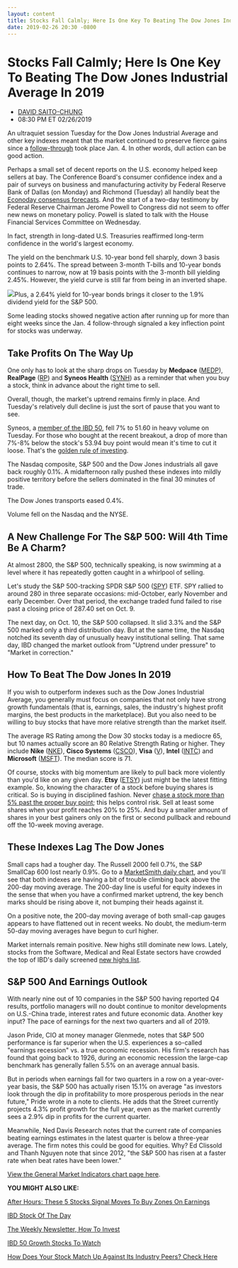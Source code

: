 ```yaml
---
layout: content
title: Stocks Fall Calmly; Here Is One Key To Beating The Dow Jones Industrial Average In 2019
date: 2019-02-26 20:30 -0800
---
```



Stocks Fall Calmly; Here Is One Key To Beating The Dow Jones Industrial Average In 2019
========================================================================================




* [DAVID SAITO-CHUNG](https://www.investors.com/author/chungd/ "Posts by DAVID SAITO-CHUNG")
* 08:30 PM ET 02/26/2019




An ultraquiet session Tuesday for the Dow Jones Industrial Average and other key indexes meant that the market continued to preserve fierce gains since a [follow-through](https://www.investors.com/how-to-invest/investors-corner/how-to-find-next-stock-market-bottom/) took place Jan. 4. In other words, dull action can be good action.




Perhaps a small set of decent reports on the U.S. economy helped keep sellers at bay. The Conference Board's consumer confidence index and a pair of surveys on business and manufacturing activity by Federal Reserve Bank of Dallas (on Monday) and Richmond (Tuesday) all handily beat the [Econoday consensus forecasts](https://research.investors.com/economic-calendar/). And the start of a two-day testimony by Federal Reserve Chairman Jerome Powell to Congress did not seem to offer new news on monetary policy. Powell is slated to talk with the House Financial Services Committee on Wednesday.


In fact, strength in long-dated U.S. Treasuries reaffirmed long-term confidence in the world's largest economy.


The yield on the benchmark U.S. 10-year bond fell sharply, down 3 basis points to 2.64%. The spread between 3-month T-bills and 10-year bonds continues to narrow, now at 19 basis points with the 3-month bill yielding 2.45%. However, the yield curve is still far from being in an inverted shape.


![](https://www.investors.com/wp-content/uploads/2019/02/MP022619-199x300.jpg)Plus, a 2.64% yield for 10-year bonds brings it closer to the 1.9% dividend yield for the S&P 500.


Some leading stocks showed negative action after running up for more than eight weeks since the Jan. 4 follow-through signaled a key inflection point for stocks was underway.


Take Profits On The Way Up
--------------------------


One only has to look at the sharp drops on Tuesday by **Medpace** ([MEDP](https://research.investors.com/quote.aspx?symbol=MEDP)), **RealPage** ([RP](https://research.investors.com/quote.aspx?symbol=RP)) and **Syneos Health** ([SYNH](https://research.investors.com/quote.aspx?symbol=SYNH)) as a reminder that when you buy a stock, think in advance about the right time to sell.


Overall, though, the market's uptrend remains firmly in place. And Tuesday's relatively dull decline is just the sort of pause that you want to see.


Syneos, a [member of the IBD 50](https://research.investors.com/stock-lists/ibd-50/), fell 7% to 51.60 in heavy volume on Tuesday. For those who bought at the recent breakout, a drop of more than 7%-8% below the stock's 53.94 buy point would mean it's time to cut it loose. That's the [golden rule of investing](https://www.investors.com/how-to-invest/investors-corner/still-the-no-1-rule-for-stock-investors-always-cut-your-losses-short/).



The Nasdaq composite, S&P 500 and the Dow Jones industrials all gave back roughly 0.1%. A midafternoon rally pushed these indexes into mildly positive territory before the sellers dominated in the final 30 minutes of trade.


The Dow Jones transports eased 0.4%.


Volume fell on the Nasdaq and the NYSE.


A New Challenge For The S&P 500: Will 4th Time Be A Charm?
----------------------------------------------------------


At almost 2800, the S&P 500, technically speaking, is now swimming at a level where it has repeatedly gotten caught in a whirlpool of selling.


Let's study the S&P 500-tracking SPDR S&P 500 ([SPY](https://research.investors.com/quote.aspx?symbol=SPY)) ETF. SPY rallied to around 280 in three separate occasions: mid-October, early November and early December. Over that period, the exchange traded fund failed to rise past a closing price of 287.40 set on Oct. 9.



The next day, on Oct. 10, the S&P 500 collapsed. It slid 3.3% and the S&P 500 marked only a third distribution day. But at the same time, the Nasdaq notched its seventh day of unusually heavy institutional selling. That same day, IBD changed the market outlook from "Uptrend under pressure" to "Market in correction."


How To Beat The Dow Jones In 2019
---------------------------------


If you wish to outperform indexes such as the Dow Jones Industrial Average, you generally must focus on companies that not only have strong growth fundamentals (that is, earnings, sales, the industry's highest profit margins, the best products in the marketplace). But you also need to be willing to buy stocks that have more relative strength than the market itself.


The average RS Rating among the Dow 30 stocks today is a mediocre 65, but 10 names actually score an 80 Relative Strength Rating or higher. They include **Nike** ([NKE](https://research.investors.com/quote.aspx?symbol=NKE)), **Cisco Systems** ([CSCO](https://research.investors.com/quote.aspx?symbol=CSCO)), **Visa** ([V](https://research.investors.com/quote.aspx?symbol=V)), **Intel** ([INTC](https://research.investors.com/quote.aspx?symbol=INTC)) and **Microsoft** ([MSFT](https://research.investors.com/quote.aspx?symbol=MSFT)). The median score is 71.


Of course, stocks with big momentum are likely to pull back more violently than you'd like on any given day. **Etsy** ([ETSY](https://research.investors.com/quote.aspx?symbol=ETSY)) just might be the latest fitting example. So, knowing the character of a stock before buying shares is critical. So is buying in disciplined fashion. Never [chase a stock more than 5% past the proper buy point](https://www.investors.com/how-to-invest/investors-corner/nvidia-buy-range/); this helps control risk. Sell at least some shares when your profit reaches 20% to 25%. And buy a smaller amount of shares in your best gainers only on the first or second pullback and rebound off the 10-week moving average.


These Indexes Lag The Dow Jones
-------------------------------


Small caps had a tougher day. The Russell 2000 fell 0.7%, the S&P SmallCap 600 lost nearly 0.9%. Go to a [MarketSmith daily chart](https://marketsmith.investors.com/), and you'll see that both indexes are having a bit of trouble climbing back above the 200-day moving average. The 200-day line is useful for equity indexes in the sense that when you have a confirmed market uptrend, the key bench marks should be rising above it, not bumping their heads against it.


On a positive note, the 200-day moving average of both small-cap gauges appears to have flattened out in recent weeks. No doubt, the medium-term 50-day moving averages have begun to curl higher.


Market internals remain positive. New highs still dominate new lows. Lately, stocks from the Software, Medical and Real Estate sectors have crowded the top of IBD's daily screened [new highs list](https://www.investors.com/ibd-data-tables/).


S&P 500 And Earnings Outlook
----------------------------


With nearly nine out of 10 companies in the S&P 500 having reported Q4 results, portfolio managers will no doubt continue to monitor developments on U.S.-China trade, interest rates and future economic data. Another key input? The pace of earnings for the next two quarters and all of 2019.


Jason Pride, CIO at money manager Glenmede, notes that S&P 500 performance is far superior when the U.S. experiences a so-called "earnings recession" vs. a true economic recession. His firm's research has found that going back to 1926, during an economic recession the large-cap benchmark has generally fallen 5.5% on an average annual basis.


But in periods when earnings fall for two quarters in a row on a year-over-year basis, the S&P 500 has actually risen 15.1% on average "as investors look through the dip in profitability to more prosperous periods in the near future," Pride wrote in a note to clients. He adds that the Street currently projects 4.3% profit growth for the full year, even as the market currently sees a 2.9% dip in profits for the current quarter.


Meanwhile, Ned Davis Research notes that the current rate of companies beating earnings estimates in the latest quarter is below a three-year average. The firm notes this could be good for equities. Why? Ed Clissold and Thanh Nguyen note that since 2012, "the S&P 500 has risen at a faster rate when beat rates have been lower."


[View the General Market Indicators chart page here](https://www.investors.com/wp-content/uploads/2019/02/IBD2602152659GMI2.pdf).


**YOU MIGHT ALSO LIKE:**


[After Hours: These 5 Stocks Signal Moves To Buy Zones On Earnings](https://www.investors.com/market-trend/stock-market-today/dow-jones-futures-palo-alto-earnings-palo-alto-stock-tandem-diabetes-stock/)


[IBD Stock Of The Day](https://www.investors.com/research/ibd-stock-of-the-day/)


[The Weekly Newsletter, How To Invest](https://shop.investors.com/offer/splashresponsive.aspx?id=newsletters-howtoinvest)


[IBD 50 Growth Stocks To Watch](https://www.investors.com/research/ibd-50-growth-stocks-to-watch/)


[How Does Your Stock Match Up Against Its Industry Peers? Check Here](https://research.investors.com/stock-checkup/)




